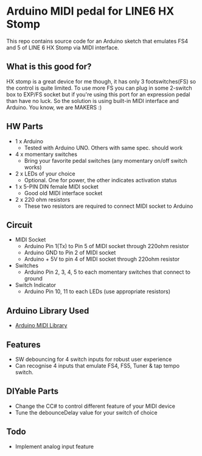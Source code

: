 # Arduino MIDI pedal for LINE6 HX Stomp

This repo contains source code for an Arduino sketch that emulates FS4 and 5 of LINE 6 HX Stomp via MIDI interface.

## What is this good for?
HX stomp is a great device for me though, it has only 3 footswitches(FS) so the control is quite limited. To use more FS you can plug in some 2-switch box to EXP/FS socket but if you're using this port for an expression pedal than have no luck. So the solution is using built-in MIDI interface and Arduino. You know, we are MAKERS :)

## HW Parts
- 1 x Arduino
  - Tested with Arduino UNO. Others with same spec. should work
- 4 x momentary switches
  - Bring your favorite pedal switches (any momentary on/off switch works)
- 2 x LEDs of your choice
  - Optional. One for power, the other indicates activation status
- 1 x 5-PIN DIN female MIDI socket
  - Good old MIDI interface socket
- 2 x 220 ohm resistors
  - These two resistors are required to connect MIDI socket to Arduino

## Circuit
- MIDI Socket
  - Arduino Pin 1(Tx) to Pin 5 of MIDI socket through 220ohm resistor
  - Arduino GND to Pin 2 of MIDI socket
  - Arduino + 5V to pin 4 of MIDI socket through 220ohm resistor
- Switches
  - Arduino Pin 2, 3, 4, 5 to each momentary switches that connect to ground
- Switch Indicator
  - Arduino Pin 10, 11 to each LEDs (use appropriate resistors)

## Arduino Library Used
- [Arduino MIDI Library](https://github.com/FortySevenEffects/arduino_midi_library)

## Features
- SW debouncing for 4 switch inputs for robust user experience
- Can recognise 4 inputs that emulate FS4, FS5, Tuner & tap tempo switch.

## DIYable Parts
- Change the CC# to control different feature of your MIDI device
- Tune the debounceDelay value for your switch of choice

## Todo
- Implement analog input feature
